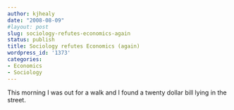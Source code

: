 ```yaml
---
author: kjhealy
date: "2008-08-09"
#layout: post
slug: sociology-refutes-economics-again
status: publish
title: Sociology refutes Economics (again)
wordpress_id: '1373'
categories:
- Economics
- Sociology
---
```


This morning I was out for a walk and I found a twenty dollar bill lying in the street.
